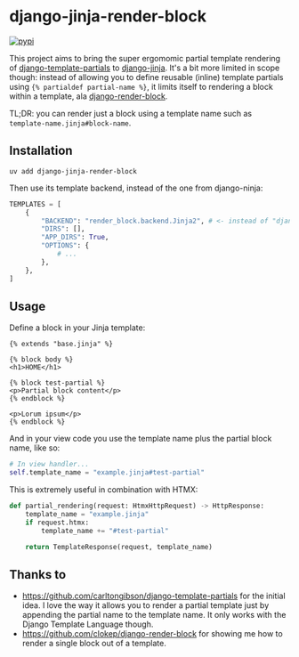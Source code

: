 # django-jinja-render-block

[![pypi](https://img.shields.io/pypi/v/django-jinja-render-block.svg)](https://pypi.org/project/django-jinja-render-block/)

This project aims to bring the super ergomomic partial template rendering of [django-template-partials](https://github.com/carltongibson/django-template-partials) to [django-jinja](https://github.com/niwinz/django-jinja). It's a bit more limited in scope though: instead of allowing you to define reusable (inline) template partials using `{% partialdef partial-name %}`, it limits itself to rendering a block within a template, ala [django-render-block](https://github.com/clokep/django-render-block).

TL;DR: you can render just a block using a template name such as `template-name.jinja#block-name`.

## Installation

```shell
uv add django-jinja-render-block
```

Then use its template backend, instead of the one from django-ninja:

```python
TEMPLATES = [
    {
        "BACKEND": "render_block.backend.Jinja2", # <- instead of "django_jinja.jinja2.Jinja2"
        "DIRS": [],
        "APP_DIRS": True,
        "OPTIONS": {
            # ...
        },
    },
]
```

## Usage

Define a block in your Jinja template:

```jinja
{% extends "base.jinja" %}

{% block body %}
<h1>HOME</h1>

{% block test-partial %}
<p>Partial block content</p>
{% endblock %}

<p>Lorum ipsum</p>
{% endblock %}
```

And in your view code you use the template name plus the partial block name, like so:

```python
# In view handler...
self.template_name = "example.jinja#test-partial"
```

This is extremely useful in combination with HTMX:

```python
def partial_rendering(request: HtmxHttpRequest) -> HttpResponse:
    template_name = "example.jinja"
    if request.htmx:
        template_name += "#test-partial"

    return TemplateResponse(request, template_name)
```

## Thanks to

- https://github.com/carltongibson/django-template-partials for the initial idea. I love the way it allows you to render a partial template just by appending the partial name to the template name. It only works with the Django Template Language though.
- https://github.com/clokep/django-render-block for showing me how to render a single block out of a template.
